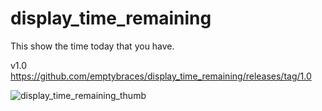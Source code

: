 # display_time_remaining
This show the time today that you have.

v1.0
https://github.com/emptybraces/display_time_remaining/releases/tag/1.0

![display_time_remaining_thumb](https://user-images.githubusercontent.com/1441835/82104747-12b2aa00-9753-11ea-863a-907482260311.jpg)
